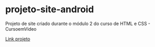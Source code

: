 # projeto-site-android
 Projeto de site criado durante o módulo 2 do curso de HTML e CSS - CursoemVideo
 <p><a href="https://danielrdf.github.io/projeto-site-android/">Link projeto</a></p>
